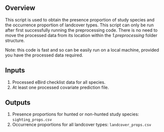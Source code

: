 ﻿## Overview

This script is used to obtain the presence proportion of study species and the occurrence proportion of landcover types. This script can only be run after first successfully running the preprocessing code. There is no need to move the processed data from its location within the *1.preprocessing* folder structure.

Note: this code is fast and so can be easily run on a local machine, provided you have the processed data required. 

## Inputs 
1. Processed eBird checklist data for all species.
2. At least one processed covariate prediction file. 

## Outputs 
1. Presence proportions for hunted or non-hunted study species: `sighting_props.csv`
2. Occurrence proportions for all landcover types: `landcover_props.csv`
